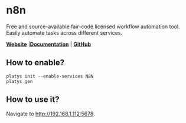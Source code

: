 # n8n

Free and source-available fair-code licensed workflow automation tool. Easily automate tasks across different services.

**[Website](https://n8n.io)** |**[Documentation](https://docs.n8n.io/)** | **[GitHub](https://github.com/n8n-io/n8n)**

## How to enable?

```
platys init --enable-services N8N
platys gen
```

## How to use it?

Navigate to <http://192.168.1.112:5678>. 
